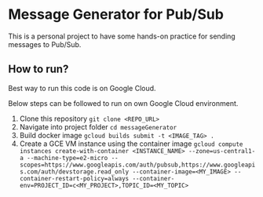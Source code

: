 # Message Generator for Pub/Sub

This is a personal project to have some hands-on practice for sending messages to Pub/Sub.

## How to run?
Best way to run this code is on Google Cloud.

Below steps can be followed to run on own Google Cloud environment. 
1. Clone this repository `git clone <REPO_URL>`  
2. Navigate into project folder `cd messageGenerator`
3. Build docker image `gcloud builds submit -t <IMAGE_TAG> .`
4. Create a GCE VM instance using the container image `gcloud compute instances create-with-container <INSTANCE_NAME> --zone=us-central1-a --machine-type=e2-micro --scopes=https://www.googleapis.com/auth/pubsub,https://www.googleapis.com/auth/devstorage.read_only --container-image=<MY_IMAGE> --container-restart-policy=always --container-env=PROJECT_ID=c<MY_PROJECT>,TOPIC_ID=<MY_TOPIC>`